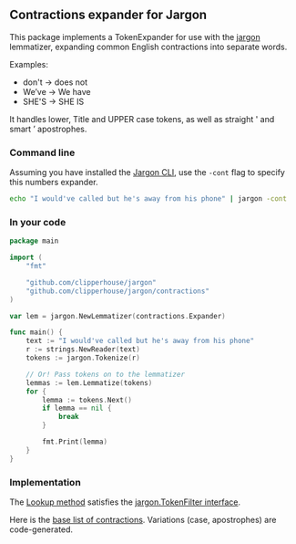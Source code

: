 ## Contractions expander for Jargon

This package implements a TokenExpander for use with the [jargon](https://github.com/clipperhouse/jargon) lemmatizer, expanding common English contractions into separate words.

Examples:

- don't → does not
- We’ve → We have
- SHE'S -> SHE IS

It handles lower, Title and UPPER case tokens, as well as straight ' and smart ’ apostrophes.

### Command line

Assuming you have installed the [Jargon CLI](https://github.com/clipperhouse/jargon#command-line), use the `-cont` flag to specify this numbers expander.

```bash
echo "I would've called but he's away from his phone" | jargon -cont
```

### In your code

```go
package main

import (
    "fmt"

    "github.com/clipperhouse/jargon"
    "github.com/clipperhouse/jargon/contractions"
)

var lem = jargon.NewLemmatizer(contractions.Expander)

func main() {
    text := "I would've called but he's away from his phone"
    r := strings.NewReader(text)
    tokens := jargon.Tokenize(r)

    // Or! Pass tokens on to the lemmatizer
    lemmas := lem.Lemmatize(tokens)
    for {
        lemma := tokens.Next()
        if lemma == nil {
            break
        }

        fmt.Print(lemma)
    }
}
```

### Implementation

The [Lookup method](https://github.com/clipperhouse/jargon/blob/master/contractions/filter.go#L7) satisfies the [jargon.TokenFilter interface](https://github.com/clipperhouse/jargon/blob/master/filter.go).

Here is the [base list of contractions](https://github.com/clipperhouse/jargon/blob/master/contractions/generator.go#L101). Variations (case, apostrophes) are code-generated.
